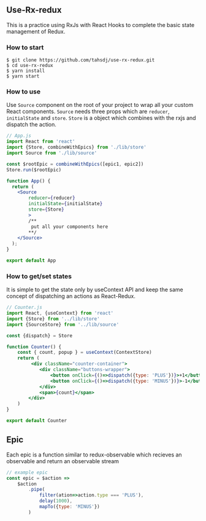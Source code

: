 ## Use-Rx-redux

This is a practice using RxJs with React Hooks to complete the basic state management of Redux.

### How to start

```
$ git clone https://github.com/tahsdj/use-rx-redux.git
$ cd use-rx-redux
$ yarn install
$ yarn start
```

### How to use

Use `Source` component on the root of your project to wrap all your custom React components. `Source` needs three props which are `reducer`, `initialState` and `store`. `Store` is a object which combines with the rxjs and dispatch the action. 
```jsx
// App.js
import React from 'react'
import {Store, combineWithEpics} from './lib/store'
import Source from './lib/source'

const $rootEpic = combineWithEpics([epic1, epic2])
Store.run($rootEpic)

function App() {
  return (
    <Source
        reducer={reducer}
        initialState={initialState}
        store={Store}
        >
        /**
         put all your components here
        **/
    </Source>
  );
}

export default App
```

### How to get/set states

It is simple to get the state only by useContext API and keep the same concept of dispatching an actions as React-Redux.

```jsx
// Counter.js
import React, {useContext} from 'react'
import {Store} from '../lib/store'
import {SourceStore} from '../lib/source'

const {dispatch} = Store

function Counter() {
    const { count, popup } = useContext(ContextStore)
    return (
         <div className="counter-container">
            <div className="buttons-wrapper">
                <button onClick={()=>dispatch({type: 'PLUS'})}>+1</button>
                <button onClick={()=>dispatch({type: 'MINUS'})}>-1</button>
            </div>
            <span>{count}</span>
        </div>
    )
}

export default Counter
```

## Epic

Each epic is a function similar to redux-observable which recieves an observable and return an observable stream

```javascript
// example epic
const epic = $action => 
    $action
        .pipe(
            filter(ation=>action.type === 'PLUS'),
            delay(1000),
            mapTo({type: 'MINUS'})
        )
```
